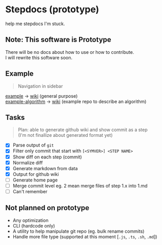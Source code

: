 # Stepdocs (prototype)

help me stepdocs I'm stuck.

## Note: This software is Prototype

There will be no docs about how to use or how to contribute.  
I will rewrite this software soon.

## Example
> Navigation in sidebar  

[example](https://github.com/step-docs/stepdocs-example) -> [wiki](https://github.com/step-docs/stepdocs-example/wiki) (general purpose)  
[example-algorithm](https://github.com/step-docs/stepdocs-example-algorithm) -> [wiki](https://github.com/step-docs/stepdocs-example-algorithm/wiki) (example repo to describe an algorithm)   

## Tasks
> Plan: able to generate github wiki and show commit as a step  
> (I'm not finallize about generated format yet)
+ [x] Parse output of `git`
+ [x] Filter only commit that start with `[<SYMVER>] <STEP NAME>`
+ [x] Show diff on each step (commit)
+ [x] Normalize diff
+ [x] Generate markdown from data
+ [x] Output for github wiki
+ [ ] Generate home page
+ [ ] Merge commit level eg. 2 mean merge files of step 1.x into 1.md
+ [ ] Can't remember

## Not planned on prototype
+ Any optimization
+ CLI (hardcode only)
+ A utility to help manipulate git repo (eg. bulk rename commits)
+ Handle more file type (supported at this moment [`.js`, `.ts`, `.sh`, `.md`])
